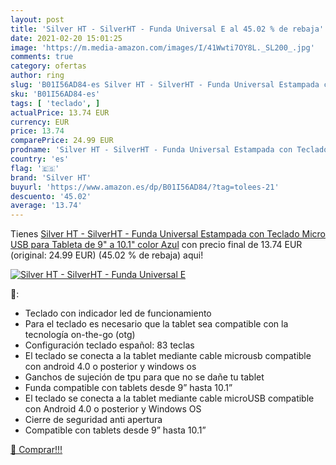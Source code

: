 ```yaml
---
layout: post
title: 'Silver HT - SilverHT - Funda Universal E al 45.02 % de rebaja'
date: 2021-02-20 15:01:25
image: 'https://m.media-amazon.com/images/I/41Wwti7OY8L._SL200_.jpg'
comments: true
category: ofertas
author: ring
slug: 'B01I56AD84-es Silver HT - SilverHT - Funda Universal Estampada con...'
sku: 'B01I56AD84-es'
tags: [ 'teclado', ]
actualPrice: 13.74 EUR
currency: EUR
price: 13.74
comparePrice: 24.99 EUR
prodname: 'Silver HT - SilverHT - Funda Universal Estampada con Teclado Micro USB para Tableta de 9" a 10.1"  color Azul'
country: 'es'
flag: '🇪🇸'
brand: 'Silver HT'
buyurl: 'https://www.amazon.es/dp/B01I56AD84/?tag=tolees-21'
descuento: '45.02'
average: '13.74'
---
```


Tienes [Silver HT - SilverHT - Funda Universal Estampada con Teclado Micro USB para Tableta de 9" a 10.1"  color Azul](https://www.amazon.es/dp/B01I56AD84/?tag=tolees-21) con precio final de  13.74 EUR (original: 24.99 EUR) (45.02 %  de rebaja) aqui!

[![Silver HT - SilverHT - Funda Universal E](https://m.media-amazon.com/images/I/41Wwti7OY8L._SL200_.jpg)](https://www.amazon.es/dp/B01I56AD84/?tag=tolees-21)

🔎:

- Teclado con indicador led de funcionamiento
- Para el teclado es necesario que la tablet sea compatible con la tecnología on-the-go (otg)
- Configuración teclado español: 83 teclas
- El teclado se conecta a la tablet mediante cable microusb compatible con android 4.0 o posterior y windows os
- Ganchos de sujeción de tpu para que no se dañe tu tablet
- Funda compatible con tablets desde 9” hasta 10.1”
- El teclado se conecta a la tablet mediante cable microUSB compatible con Android 4.0 o posterior y Windows OS
- Cierre de seguridad anti apertura
- Compatible con tablets desde 9” hasta 10.1”

[🛒 Comprar!!!](https://www.amazon.es/dp/B01I56AD84/?tag=tolees-21)
